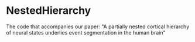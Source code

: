 # NestedHierarchy
The code that accompanies our paper: "A partially nested cortical hierarchy of neural states underlies event segmentation in the human brain"

